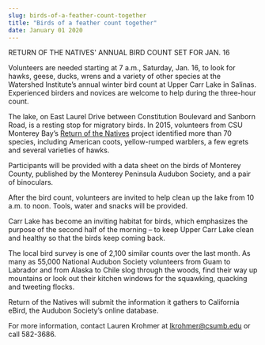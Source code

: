 ```yaml
---
slug: birds-of-a-feather-count-together
title: "Birds of a feather count together"
date: January 01 2020
---
```


<p>RETURN OF THE NATIVES' ANNUAL BIRD COUNT SET FOR JAN. 16</p><p>Volunteers are needed starting at 7 a.m., Saturday, Jan. 16, to look for hawks, geese, ducks, wrens and a variety of other species at the Watershed Institute’s annual winter bird count at Upper Carr Lake in Salinas. Experienced birders and novices are welcome to help during the three&#45;hour count.
</p><p>The lake, on East Laurel Drive between Constitution Boulevard and Sanborn Road, is a resting stop for migratory birds. In 2015, volunteers from CSU Monterey Bay’s <a href="https://csumb.edu/ron">Return of the Natives</a> project identified more than 70 species, including American coots, yellow&#45;rumped warblers, a few egrets and several varieties of hawks.

Participants will be provided with a data sheet on the birds of Monterey County, published by the Monterey Peninsula Audubon Society, and a pair of binoculars.

After the bird count, volunteers are invited to help clean up the lake from 10 a.m. to noon. Tools, water and snacks will be provided.
</p><p>Carr Lake has become an inviting habitat for birds, which emphasizes the purpose of the second half of the morning – to keep Upper Carr Lake clean and healthy so that the birds keep coming back.
</p><p>The local bird survey is one of 2,100 similar counts over the last month. As many as 55,000 National Audubon Society volunteers from Guam to Labrador and from Alaska to Chile slog through the woods, find their way up mountains or look out their kitchen windows for the squawking, quacking and tweeting flocks.
</p><p>Return of the Natives will submit the information it gathers to California eBird, the Audubon Society’s online database.
</p><p>For more information, contact Lauren Krohmer at  <a href="&#109;&#x61;&#x69;&#108;&#116;&#x6f;&#58;&#108;&#x6b;&#x72;&#111;&#x68;&#x6d;&#101;&#114;&#x40;&#99;&#115;&#x75;&#x6d;&#98;&#x2e;&#x65;&#100;&#117;">lkrohmer@csumb.edu</a> or call 582&#45;3686.
</p>
